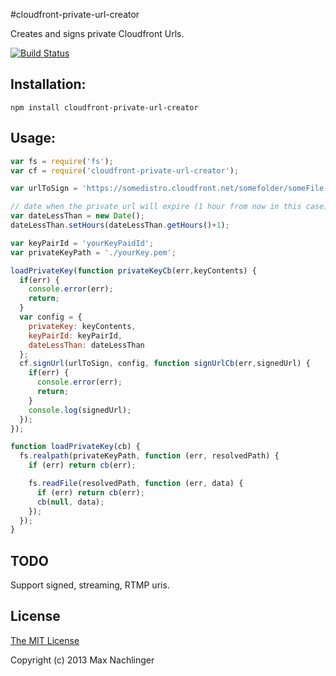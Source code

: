 #cloudfront-private-url-creator

Creates and signs private Cloudfront Urls.

[![Build Status](https://travis-ci.org/maxnachlinger/cloudfront-private-url-creator.png?branch=master)](https://travis-ci.org/maxnachlinger/cloudfront-private-url-creator)

## Installation:
```
npm install cloudfront-private-url-creator
```

## Usage:
```javascript
var fs = require('fs');
var cf = require('cloudfront-private-url-creator');

var urlToSign = 'https://somedistro.cloudfront.net/somefolder/someFile';

// date when the private url will expire (1 hour from now in this case)
var dateLessThan = new Date();
dateLessThan.setHours(dateLessThan.getHours()+1);

var keyPairId = 'yourKeyPaidId';
var privateKeyPath = './yourKey.pem';

loadPrivateKey(function privateKeyCb(err,keyContents) {
  if(err) {
    console.error(err);
    return;
  }
  var config = {
    privateKey: keyContents,
    keyPairId: keyPairId,
    dateLessThan: dateLessThan
  };
  cf.signUrl(urlToSign, config, function signUrlCb(err,signedUrl) {
    if(err) {
      console.error(err);
      return;
    }
    console.log(signedUrl);
  });
});

function loadPrivateKey(cb) {
  fs.realpath(privateKeyPath, function (err, resolvedPath) {
    if (err) return cb(err);

    fs.readFile(resolvedPath, function (err, data) {
      if (err) return cb(err);
      cb(null, data);
    });
  });
}
```
## TODO
Support signed, streaming, RTMP uris.

## License

[The MIT License](http://opensource.org/licenses/MIT)

Copyright (c) 2013 Max Nachlinger
